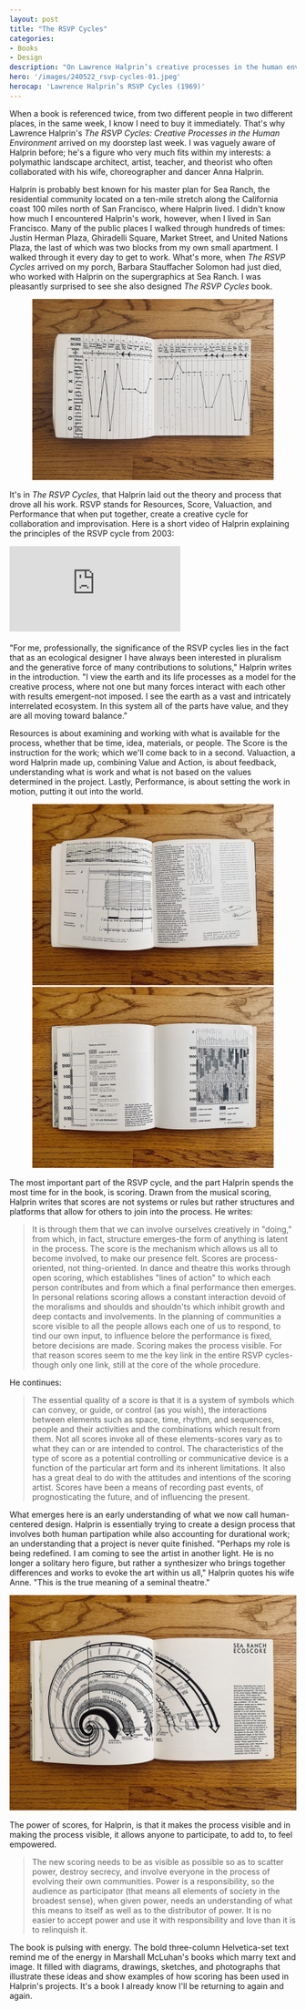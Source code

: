 ```yaml
---
layout: post
title: "The RSVP Cycles"
categories:
- Books
- Design
description: "On Lawrence Halprin’s creative processes in the human environment."
hero: '/images/240522_rsvp-cycles-01.jpeg'
herocap: 'Lawrence Halprin’s RSVP Cycles (1969)'
---
```


When a book is referenced twice, from two different people in two different places, in the same week, I know I need to buy it immediately. That's why Lawrence Halprin's *The RSVP Cycles: Creative Processes in the Human Environment* arrived on my doorstep last week. I was vaguely aware of Halprin before; he's a figure who very much fits within my interests: a polymathic landscape architect, artist, teacher, and theorist who often collaborated with his wife, choreographer and dancer Anna Halprin.

Halprin is probably best known for his master plan for Sea Ranch, the residential community located on a ten-mile stretch along the California coast 100 miles north of San Francisco, where Halprin lived. I didn't know how much I encountered Halprin's work, however, when I lived in San Francisco. Many of the public places I walked through hundreds of times: Justin Herman Plaza, Ghiradelli Square, Market Street, and United Nations Plaza, the last of which was two blocks from my own small apartment. I walked through it every day to get to work. What's more, when *The RSVP Cycles* arrived on my porch, Barbara Stauffacher Solomon had just died, who worked with Halprin on the supergraphics at Sea Ranch. I was pleasantly surprised to see she also designed *The RSVP Cycles* book.

<figure>

<img src="/images/240522_rsvp-cycles-02.jpeg">
</figure>

It's in *The RSVP Cycles*, that Halprin laid out the theory and process that drove all his work. RSVP stands for Resources, Score, Valuaction, and Performance that when put together, create a creative cycle for collaboration and improvisation. Here is a short video of Halprin explaining the principles of the RSVP cycle from 2003:

<div class="responsive-container">
    <iframe src="https://www.youtube.com/embed/QbIi966lOLs?si=c7X_wX1cxJ5hAzFT" frameborder="0" allowfullscreen> </iframe>
</div>

<br />
"For me, professionally, the significance of the RSVP cycles lies in the fact that as an ecological designer I have always been interested in pluralism and the generative force of many contributions to solutions," Halprin writes in the introduction. "I view the earth and its life processes as a model for the creative process, where not one but many forces interact with each other with results emergent-not imposed. I see the earth as a vast and intricately interrelated ecosystem. In this system all of the parts have value, and they are all moving toward balance."

Resources is about examining and working with what is available for the process, whether that be time, idea, materials, or people. The Score is the instruction for the work; which we'll come back to in a second. Valuaction, a word Halprin made up, combining Value and Action, is about feedback, understanding what is work and what is not based on the values determined in the project. Lastly, Performance, is about setting the work in motion, putting it out into the world.

<figure>

<img src="/images/240522_rsvp-cycles-03.jpeg">
<img src="/images/240522_rsvp-cycles-04.jpeg">
</figure>

The most important part of the RSVP cycle, and the part Halprin spends the most time for in the book, is scoring. Drawn from the musical scoring, Halprin writes that scores are not systems or rules but rather structures and platforms that allow for others to join into the process. He writes:

> It is through them that we can involve ourselves creatively in "doing," from which, in fact, structure emerges-the form of anything is latent in the process. The score is the mechanism which allows us all to become involved, to make our presence felt. Scores are process-oriented, not thing-oriented. In dance and theatre this works through open scoring, which establishes "lines of action" to which each person contributes and from which a final performance then emerges. In personal relations scoring allows a constant interaction devoid of the moralisms and shoulds and shouldn'ts which inhibit growth and deep contacts and involvements. In the planning of communities a score visible to all the people allows each one of us to respond, to tind our own input, to influence belore the performance is fixed, betore decisions are made. Scoring makes the process visible. For that reason scores seem to me the key link in the entire RSVP cycles-though only one link, still at the core of the whole procedure.

He continues:

> The essential quality of a score is that it is a system of symbols which can convey, or guide, or control (as you wish), the interactions between elements such as space, time, rhythm, and sequences, people and their activities and the combinations which result from them. Not all scores invoke all of these elements-scores vary as to what they can or are intended to control. The characteristics of the type of score as a potential controlling or communicative device is a function of the particular art form and its inherent limitations. It also has a great deal to do with the attitudes and intentions of the scoring artist. Scores have been a means of recording past events, of prognosticating the future, and of influencing the present. 

What emerges here is an early understanding of what we now call human-centered design. Halprin is essentially trying to create a design process that involves both human partipation while also accounting for durational work; an understanding that a project is never quite finished. "Perhaps my role is being redefined. I am coming to see the artist in another light. He is no longer a solitary hero figure, but rather a synthesizer who brings together differences and works to evoke the art within us all," Halprin quotes his wife Anne. "This is the true meaning of a seminal theatre."

<img src="/images/240522_rsvp-cycles-05.jpeg">

The power of scores, for Halprin, is that it makes the process visible and in making the process visible, it allows anyone to participate, to add to, to feel empowered.

> The new scoring needs to be as visible as possible so as to scatter power, destroy secrecy, and involve everyone in the process of evolving their own communities. Power is a responsibility, so the audience as participator (that means all elements of society in the broadest sense), when given power, needs an understanding of what this means to itself as well as to the distributor of power. It is no easier to accept power and use it with responsibility and love than it is to relinquish it.

The book is pulsing with energy. The bold three-column Helvetica-set text remind me of the energy in Marshall McLuhan's books which marry text and image. It filled with diagrams, drawings, sketches, and photographs that illustrate these ideas and show examples of how scoring has been used in Halprin's projects. It's a book I already know I'll be returning to again and again.